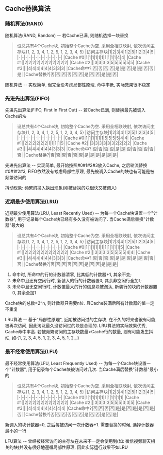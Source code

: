 ## Cache替换算法

### 随机算法(RAND)

随机算法(RAND, Random) -- 若Cache已满, 则随机选择一块替换

> 设总共有4个Cache块, 初始整个Cache为空. 采用全相联映射, 依次访问主存块{1, 2, 3, 4, 1, 2, 5, 1, 2, 3, 4, 5}
> |访问主存块|1|2|3|4|1|2|5|1|2|3|4|5|
> |-|-|-|-|-|-|-|-|-|-|-|-|-|
> |Cache #0|1|1|1|1|1|1|1|1|1|1|4|4|
> |Cache #1||2|2|2|2|2|2|2|2|2|2|2|
> |Cache #2|||3|3|3|3|5|5|5|5|5|5|
> |Cache #3||||4|4|4|4|4|4|3|3|3|
> |Cache命中?|否|否|否|否|是|是|否|是|是|否|否|是|
> |Cache替换?|否|否|否|否|否|否|是|否|否|是|是|否|

随机算法 -- 实现简单, 但完全没考虑局部性原理, 命中率低, 实际效果很不稳定

### 先进先出算法(FIFO)

先进先出算法(FIFO, First In First Out) -- 若Cache已满, 则替换最先被调入Cache的块

> 设总共有4个Cache块, 初始整个Cache为空. 采用全相联映射, 依次访问主存块{1, 2, 3, 4, 1, 2, 5, 1, 2, 3, 4, 5}
> |访问主存块|1|2|3|4|1|2|5|1|2|3|4|5|
> |-|-|-|-|-|-|-|-|-|-|-|-|-|
> |Cache #0|1|1|1|1|1|1|5|5|5|5|4|4|
> |Cache #1||2|2|2|2|2|2|1|1|1|1|5|
> |Cache #2|||3|3|3|3|3|3|2|2|2|2|
> |Cache #3||||4|4|4|4|4|4|3|3|3|
> |Cache命中?|否|否|否|否|是|是|否|否|否|否|否|否|
> |Cache替换?|否|否|否|否|否|否|是|是|是|是|是|是|

先进先出算法 -- 实现简单, 最开始按照#0#1#2#3放入Cache, 之后轮流替换#0#1#2#3, FIFO依然没有考虑局部性原理, 最先被调入Cache的块也有可能是被频繁访问的

抖动现象: 频繁的换入换出现象(刚被替换的块很快又被调入)

### 近期最少使用算法(LRU)

近期最少使用算法(LRU, Least Recently Used) -- 为每一个Cache块设置一个"计数器", 用于记录每个Cache块已经有多久没有被访问了. 当Cache满后替换"计数器"最大的

> 设总共有4个Cache块, 初始整个Cache为空. 采用全相联映射, 依次访问主存块{1, 2, 3, 4, 1, 2, 5, 1, 2, 3, 4, 5}
> |访问主存块|1|2|3|4|1|2|5|1|2|3|4|5|
> |-|-|-|-|-|-|-|-|-|-|-|-|-|
> |Cache #0|1|1|1|1|1|1|1|1|1|1|1|5|
> |Cache #1||2|2|2|2|2|2|2|2|2|2|2|
> |Cache #2|||3|3|3|3|5|5|5|5|4|4|
> |Cache #3||||4|4|4|4|4|4|3|3|3|
> |Cache命中?|否|否|否|否|是|是|否|是|是|否|否|否|
> |Cache替换?|否|否|否|否|否|否|是|否|否|是|是|是|

1. 命中时, 所命中的行的计数器清零, 比其低的计数器+1, 其余不变;
2. 未命中且还有空闲行时, 新装入的行的计数器置0, 其余非空闲行全加1;
3. 未命中且无空闲行时, 计数值最大的行的信息块被淘汰, 新装行的块的计数器置0, 其余全加1

Cache块的总数=2^n, 则计数器只需要n位. 且Cache装满后所有计数器的值一定不重复

LRU算法 -- 基于"局部性原理", 近期被访问过的主存块, 在不久的将来也很有可能被再次访问, 因此淘汰最久没访问过的块是合理的. LRU算法的实际效果优秀, Cache命中率高. 若被频繁访问的主存块数量>Cache行的数量, 则有可能发生抖动, 如:{1, 2, 3, 4, 5, 1, 2, 3, 4, 5, 1, 2...}

### 最不经常使用算法(LFU)

最不经常使用算法(LFU, Least Frequently Used) -- 为每一个Cache块设置一个"计数器", 用于记录每个Cache块被访问过几次. 当Cache满后替换"计数器"最小的

> 设总共有4个Cache块, 初始整个Cache为空. 采用全相联映射, 依次访问主存块{1, 2, 3, 4, 1, 2, 5, 1, 2, 3, 4, 5}
> |访问主存块|1|2|3|4|1|2|5|1|2|3|4|5|
> |-|-|-|-|-|-|-|-|-|-|-|-|-|
> |Cache #0|1|1|1|1|1|1|1|1|1|1|1|1|
> |Cache #1||2|2|2|2|2|2|2|2|2|2|2|
> |Cache #2|||3|3|3|3|5|5|5|3|3|5|
> |Cache #3||||4|4|4|4|4|4|4|4|4|
> |Cache命中?|否|否|否|否|是|是|否|是|是|否|是|否|
> |Cache替换?|否|否|否|否|否|否|是|否|否|是|否|是|

新调入的块计数器=0, 之后每被访问一次计数器+1. 需要替换的时候, 选择计数器最小的一行

LFU算法 -- 曾经被经常访问的主存块在未来不一定会使用到(如: 微信视频聊天相关的块)并没有很好地遵循局部性原理, 因此实际运行效果不如LRU